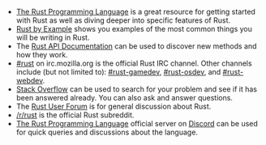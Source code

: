 * [The Rust Programming Language](https://doc.rust-lang.org/book/) is a great resource for getting started with Rust as well as diving deeper into specific features of Rust.
* [Rust by Example](https://doc.rust-lang.org/stable/rust-by-example/) shows you examples of the most common things you will be writing in Rust.
* The [Rust API Documentation](http://doc.rust-lang.org/std/) can be used to discover new methods and how they work.
* [#rust](http://chat.mibbit.com/?server=irc.mozilla.org&channel=%23rust) on irc.mozilla.org is the official Rust IRC channel.  Other channels include (but not limited to): [#rust-gamedev](http://chat.mibbit.com/?server=irc.mozilla.org&channel=%23rust-gamedev), [#rust-osdev](http://chat.mibbit.com/?server=irc.mozilla.org&channel=%23rust-osdev), and [#rust-webdev](http://chat.mibbit.com/?server=irc.mozilla.org&channel=%23rust-webdev).
* [Stack Overflow](http://stackoverflow.com/questions/tagged/rust) can be used to search for your problem and see if it has been answered already.  You can also ask and answer questions.
* The [Rust User Forum](http://users.rust-lang.org) is for general discussion about Rust.
* [/r/rust](http://www.reddit.com/r/rust/) is the official Rust subreddit.
* [The Rust Programming Language](https://discordapp.com/invite/rust) official server on [Discord](https://discordapp.com/) can be used for quick queries and discussions about the language.  
